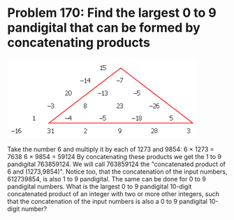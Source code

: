 # Problem 170: Find the largest 0 to 9 pandigital that can be formed by concatenating products

![p170](img/170.gif)

Take the number 6 and multiply it by each of 1273 and 9854: 6 × 1273 =
7638 6 × 9854 = 59124 By concatenating these products we get the 1 to 9
pandigital 763859124. We will call 763859124 the "concatenated product
of 6 and (1273,9854)". Notice too, that the concatenation of the input
numbers, 612739854, is also 1 to 9 pandigital. The same can be done for
0 to 9 pandigital numbers. What is the largest 0 to 9 pandigital
10-digit concatenated product of an integer with two or more other
integers, such that the concatenation of the input numbers is also a 0
to 9 pandigital 10-digit number?